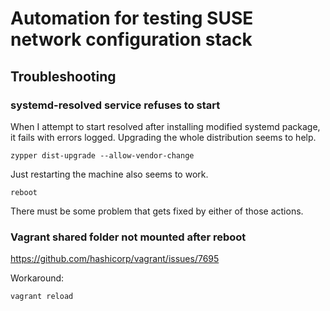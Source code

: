 # Automation for testing SUSE network configuration stack

## Troubleshooting

### systemd-resolved service refuses to start

When I attempt to start resolved after installing modified systemd
package, it fails with errors logged. Upgrading the whole distribution
seems to help.

    zypper dist-upgrade --allow-vendor-change

Just restarting the machine also seems to work.

    reboot

There must be some problem that gets fixed by either of those actions.

### Vagrant shared folder not mounted after reboot

https://github.com/hashicorp/vagrant/issues/7695

Workaround:

    vagrant reload
